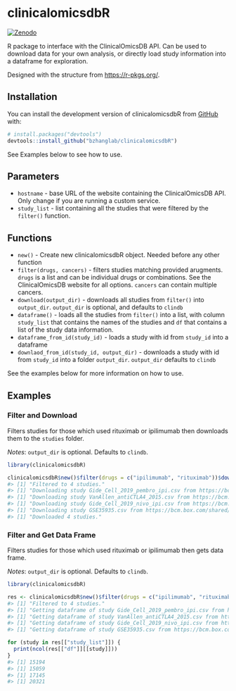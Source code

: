 
<!-- README.md is generated from README.Rmd. Please edit that file -->

# clinicalomicsdbR

<!-- badges: start -->

[![Zenodo](https://zenodo.org/badge/DOI/10.5281/zenodo.8239443.svg)](https://doi.org/10.5281/zenodo.8239443)
<!-- badges: end -->

R package to interface with the ClinicalOmicsDB API. Can be used to
download data for your own analysis, or directly load study information
into a dataframe for exploration.

Designed with the structure from <https://r-pkgs.org/>.

## Installation

You can install the development version of clinicalomicsdbR from
[GitHub](https://github.com/) with:

``` r
# install.packages("devtools")
devtools::install_github("bzhanglab/clinicalomicsdbR")
```

See Examples below to see how to use.

## Parameters

- `hostname` - base URL of the website containing the ClinicalOmicsDB
  API. Only change if you are running a custom service.
- `study_list` - list containing all the studies that were filtered by
  the `filter()` function.

## Functions

- `new()` - Create new clinicalomicsdbR object. Needed before any other
  function
- `filter(drugs, cancers)` - filters studies matching provided
  arugments. `drugs` is a list and can be individual drugs or
  combinations. See the ClinicalOmicsDB website for all options.
  `cancers` can contain multiple cancers.
- `download(output_dir)` - downloads all studies from `filter()` into
  `output_dir`. `output_dir` is optional, and defaults to `clindb`
- `dataframe()` - loads all the studies from `filter()` into a list,
  with column `study_list` that contains the names of the studies and
  `df` that contains a list of the study data information.
- `dataframe_from_id(study_id)` - loads a study with id from `study_id`
  into a dataframe
- `downlaod_from_id(study_id, output_dir)` - downloads a study with id
  from `study_id` into a folder `output_dir`. `output_dir` defaults to
  `clindb`

See the examples below for more information on how to use.

## Examples

### Filter and Download

Filters studies for those which used rituximab or ipilimumab then
downloads them to the `studies` folder.

*Notes*: `output_dir` is optional. Defaults to `clindb`.

``` r
library(clinicalomicsdbR)

clinicalomicsdbR$new()$filter(drugs = c("ipilimumab", "rituximab"))$download(output_dir = "studies") # downloads all files
#> [1] "Filtered to 4 studies."
#> [1] "Downloading study Gide_Cell_2019_pembro_ipi.csv from https://bcm.box.com/shared/static/swf5fywqcqmf75600g7v8irt2a9agnqo.csv"
#> [1] "Downloading study VanAllen_antiCTLA4_2015.csv from https://bcm.box.com/shared/static/v0sphd7ht487qk96xbwjokgkbkjpexom.csv"
#> [1] "Downloading study Gide_Cell_2019_nivo_ipi.csv from https://bcm.box.com/shared/static/jwv108f6cy4kvyeqer95jdugla53m1zt.csv"
#> [1] "Downloading study GSE35935.csv from https://bcm.box.com/shared/static/8icr4i6gbbp6lgd01iscbss4v7lnj6c5.csv"
#> [1] "Downloaded 4 studies."
```

### Filter and Get Data Frame

Filters studies for those which used rituximab or ipilimumab then gets
data frame.

*Notes*: `output_dir` is optional. Defaults to `clindb`.

``` r
library(clinicalomicsdbR)

res <- clinicalomicsdbR$new()$filter(drugs = c("ipilimumab", "rituximab"))$dataframe(); # downloads all files
#> [1] "Filtered to 4 studies."
#> [1] "Getting dataframe of study Gide_Cell_2019_pembro_ipi.csv from https://bcm.box.com/shared/static/swf5fywqcqmf75600g7v8irt2a9agnqo.csv"
#> [1] "Getting dataframe of study VanAllen_antiCTLA4_2015.csv from https://bcm.box.com/shared/static/v0sphd7ht487qk96xbwjokgkbkjpexom.csv"
#> [1] "Getting dataframe of study Gide_Cell_2019_nivo_ipi.csv from https://bcm.box.com/shared/static/jwv108f6cy4kvyeqer95jdugla53m1zt.csv"
#> [1] "Getting dataframe of study GSE35935.csv from https://bcm.box.com/shared/static/8icr4i6gbbp6lgd01iscbss4v7lnj6c5.csv"

for (study in res[["study_list"]]) {
  print(ncol(res[["df"]][[study]]))
}
#> [1] 15194
#> [1] 15059
#> [1] 17145
#> [1] 20321
```

<!-- ```{r example} -->
<!-- library(clinicalomicsdbR) -->
<!-- ## basic filtering -->
<!-- clinicalomicsdbR$new()$filter(drugs=c("paclitaxel"))$study_list[[1]] -->
<!-- ``` -->
